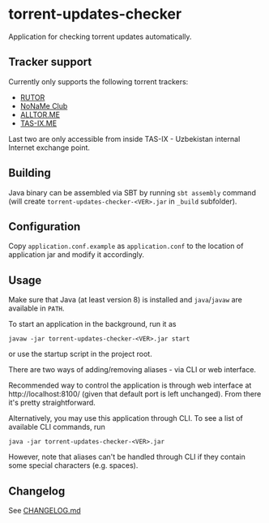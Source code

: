torrent-updates-checker
=======================
Application for checking torrent updates automatically.


Tracker support
---------------
Currently only supports the following torrent trackers:

* [RUTOR](http://rutor.info/)
* [NoNaMe Club](http://nnmclub.to/)
* [ALLTOR.ME](https://alltor.me)
* [TAS-IX.ME](http://tas-ix.me)

Last two are only accessible from inside TAS-IX - Uzbekistan internal Internet exchange point.


Building
--------
Java binary can be assembled via SBT by running `sbt assembly` command (will create 
`torrent-updates-checker-<VER>.jar` in `_build` subfolder).


Configuration
-------------
Copy `application.conf.example` as `application.conf` to the location of application jar
and modify it accordingly.


Usage
-----
Make sure that Java (at least version 8) is installed and `java`/`javaw` are available in `PATH`.

To start an application in the background, run it as

    javaw -jar torrent-updates-checker-<VER>.jar start

or use the startup script in the project root.

There are two ways of adding/removing aliases - via CLI or web interface.

Recommended way to control the application is through web interface at http://localhost:8100/
(given that default port is left unchanged). From there it's pretty straightforward.

Alternatively, you may use this application through CLI.
To see a list of available CLI commands, run

    java -jar torrent-updates-checker-<VER>.jar

However, note that aliases can't be handled through CLI if they contain some special characters (e.g. spaces).


Changelog
---------

See [CHANGELOG.md](CHANGELOG.md)
